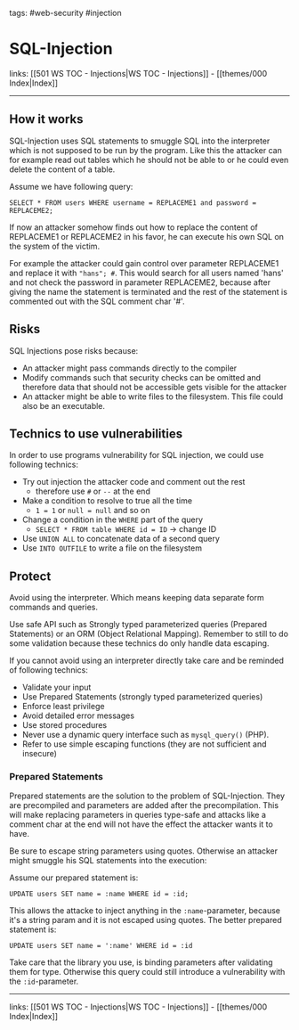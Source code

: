 tags: #web-security #injection

# SQL-Injection

links: [[501 WS TOC - Injections|WS TOC - Injections]] - [[themes/000 Index|Index]]

---

## How it works

SQL-Injection uses SQL statements to smuggle SQL into the interpreter which is not supposed to be run by the program. Like this the attacker can for example read out tables which he should not be able to or he could even delete the content of a table.

Assume we have following query:

```
SELECT * FROM users WHERE username = REPLACEME1 and password = REPLACEME2;
```

If now an attacker somehow finds out how to replace the content of REPLACEME1 or REPLACEME2 in his favor, he can execute his own SQL on the system of the victim.

For example the attacker could gain control over parameter REPLACEME1 and replace it with `"hans"; #`. This would search for all users named 'hans' and not check the password in parameter REPLACEME2, because after giving the name the statement is terminated and the rest of the statement is commented out with the SQL comment char '#'.

## Risks

SQL Injections pose risks because:

- An attacker might pass commands directly to the compiler
- Modify commands such that security checks can be omitted and therefore data that should not be accessible gets visible for the attacker
- An attacker might be able to write files to the filesystem. This file could also be an executable.

## Technics to use vulnerabilities

In order to use programs vulnerability for SQL injection, we could use following technics:

- Try out injection the attacker code and comment out the rest
	- therefore use `#` or `--` at the end
- Make a condition to resolve to true all the time
	-  `1 = 1` or `null = null` and so on
- Change a condition in the `WHERE` part of the query
	- `SELECT * FROM table WHERE id = ID` -> change ID
- Use `UNION ALL` to concatenate data of a second query
- Use `INTO OUTFILE` to write a file on the filesystem

## Protect

Avoid using the interpreter. Which means keeping data separate form commands and queries.

Use safe API such as Strongly typed parameterized queries (Prepared Statements) or an ORM (Object Relational Mapping). Remember to still to do some validation because these technics do only handle data escaping.

If you cannot avoid using an interpreter directly take care and be reminded of following technics:

- Validate your input
- Use Prepared Statements (strongly typed parameterized queries)
- Enforce least privilege
- Avoid detailed error messages
- Use stored procedures
- Never use a dynamic query interface such as `mysql_query()` (PHP).
- Refer to use simple escaping functions (they are not sufficient and insecure)

### Prepared Statements

Prepared statements are the solution to the problem of SQL-Injection. They are precompiled and parameters are added after the precompilation. This will make replacing parameters in queries type-safe and attacks like a comment char at the end will not have the effect the attacker wants it to have. 

Be sure to escape string parameters using quotes. Otherwise an attacker might smuggle his SQL statements into the execution:

Assume our prepared statement is:

```
UPDATE users SET name = :name WHERE id = :id;
```

This allows the attacke to inject anything in the `:name`-parameter, because it's a string param and it is not escaped using quotes. The better prepared statement is:

```
UPDATE users SET name = ':name' WHERE id = :id
```

Take care that the library you use, is binding parameters after validating them for type. Otherwise this query could still introduce a vulnerability with the `:id`-parameter. 

---
links: [[501 WS TOC - Injections|WS TOC - Injections]] - [[themes/000 Index|Index]]